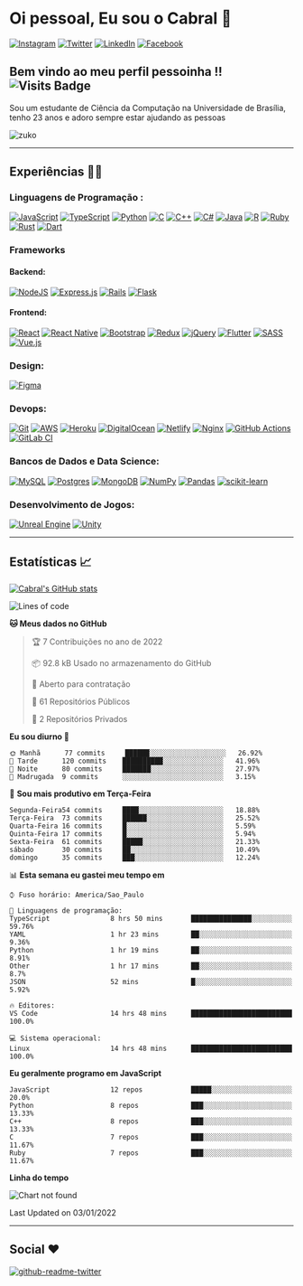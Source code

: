 # Oi pessoal, Eu sou o Cabral  🦊
<a href="https://www.instagram.com/molinesiacabral">![Instagram](https://img.shields.io/badge/Instagram-%23E4405F.svg?style=for-the-badge&logo=Instagram&logoColor=white)</a>
<a href="https://twitter.com/MolinesiaCabral">![Twitter](https://img.shields.io/badge/Twitter-%231DA1F2.svg?style=for-the-badge&logo=Twitter&logoColor=white)</a>
<a href="https://www.linkedin.com/in/joão-victor-cabral-de-melo/">![LinkedIn](https://img.shields.io/badge/linkedin-%230077B5.svg?style=for-the-badge&logo=linkedin&logoColor=white)</a>
<a href="https://www.facebook.com/joao.cabraldemelo.5" />![Facebook](https://img.shields.io/badge/Facebook-%231877F2.svg?style=for-the-badge&logo=Facebook&logoColor=white)</a>

## Bem vindo ao meu perfil pessoinha !!  ![Visits Badge](https://badges.pufler.dev/visits/JoaoVictorCabraldeMelo/JoaoVictorCabraldeMelo)

Sou um estudante de Ciência da Computação na Universidade de Brasília, tenho 23 anos e adoro sempre estar ajudando as pessoas

![zuko](https://media.giphy.com/media/gq5MJactHfhFS/giphy.gif)

<hr/>

## Experiências  👨‍💻 
  ### Linguagens de Programação : 
  [![JavaScript](https://img.shields.io/badge/javascript-%23323330.svg?style=for-the-badge&logo=javascript&logoColor=%23F7DF1E)](https://developer.mozilla.org/pt-BR/docs/Web/JavaScript)  [![TypeScript](https://img.shields.io/badge/typescript-%23007ACC.svg?style=for-the-badge&logo=typescript&logoColor=white)](https://www.typescriptlang.org) [![Python](https://img.shields.io/badge/python-%2314354C.svg?style=for-the-badge&logo=python&logoColor=white)](https://www.python.org) [![C](https://img.shields.io/badge/c-%2300599C.svg?style=for-the-badge&logo=c&logoColor=white)](https://en.wikipedia.org/wiki/C_(programming_language)) [![C++](https://img.shields.io/badge/c++-%2300599C.svg?style=for-the-badge&logo=c%2B%2B&logoColor=white)](https://en.wikipedia.org/wiki/C%2B%2B) [![C#](https://img.shields.io/badge/c%23-%23239120.svg?style=for-the-badge&logo=c-sharp&logoColor=white)](https://docs.microsoft.com/pt-br/dotnet/csharp/tour-of-csharp/) [![Java](https://img.shields.io/badge/java-%23ED8B00.svg?style=for-the-badge&logo=java&logoColor=white)](https://www.oracle.com/br/java/technologies/) [![R](https://img.shields.io/badge/r-%23276DC3.svg?style=for-the-badge&logo=r&logoColor=white)](https://www.r-project.org) [![Ruby](https://img.shields.io/badge/ruby-%23CC342D.svg?style=for-the-badge&logo=ruby&logoColor=white)](https://www.ruby-lang.org/pt/) [![Rust](https://img.shields.io/badge/rust-%23000000.svg?style=for-the-badge&logo=rust&logoColor=white)](https://www.rust-lang.org/pt-BR) [![Dart](https://img.shields.io/badge/dart-%230175C2.svg?style=for-the-badge&logo=dart&logoColor=white)](https://dart.dev)
 
  ### Frameworks
  #### Backend: 
  [![NodeJS](https://img.shields.io/badge/node.js-%2343853D.svg?style=for-the-badge&logo=node.js&logoColor=white)](https://nodejs.org/en/about/) [![Express.js](https://img.shields.io/badge/express.js-%23404d59.svg?style=for-the-badge&logo=express&logoColor=%2361DAFB)](https://expressjs.com/pt-br/) [![Rails](https://img.shields.io/badge/rails-%23CC0000.svg?style=for-the-badge&logo=ruby-on-rails&logoColor=white)](https://guides.rubyonrails.org) [![Flask](https://img.shields.io/badge/flask-%23000.svg?style=for-the-badge&logo=flask&logoColor=white)](https://flask.palletsprojects.com/en/2.0.x/)

  #### Frontend:
  [![React](https://img.shields.io/badge/react-%2320232a.svg?style=for-the-badge&logo=react&logoColor=%2361DAFB)](https://pt-br.reactjs.org) [![React Native](https://img.shields.io/badge/react_native-%2320232a.svg?style=for-the-badge&logo=react&logoColor=%2361DAFB)](https://reactnative.dev) [![Bootstrap](https://img.shields.io/badge/bootstrap-%23563D7C.svg?style=for-the-badge&logo=bootstrap&logoColor=white)](https://getbootstrap.com) [![Redux](https://img.shields.io/badge/redux-%23593d88.svg?style=for-the-badge&logo=redux&logoColor=white)](https://redux.js.org) [![jQuery](https://img.shields.io/badge/jquery-%230769AD.svg?style=for-the-badge&logo=jquery&logoColor=white)](https://jquery.com) [![Flutter](https://img.shields.io/badge/Flutter-%2302569B.svg?style=for-the-badge&logo=Flutter&logoColor=white)](https://flutter.dev) [![SASS](https://img.shields.io/badge/SASS-hotpink.svg?style=for-the-badge&logo=SASS&logoColor=white)](https://sass-lang.com) [![Vue.js](https://img.shields.io/badge/vuejs-%2335495e.svg?style=for-the-badge&logo=vuedotjs&logoColor=%234FC08D)](https://vuejs.org)

  ### Design:
  [![Figma](https://img.shields.io/badge/figma-%23F24E1E.svg?style=for-the-badge&logo=figma&logoColor=white)](https://www.figma.com)

  ### Devops:
  [![Git](https://img.shields.io/badge/git-%23F05033.svg?style=for-the-badge&logo=git&logoColor=white)](https://git-scm.com) [![AWS](https://img.shields.io/badge/AWS-%23FF9900.svg?style=for-the-badge&logo=amazon-aws&logoColor=white)](https://aws.amazon.com/pt/) [![Heroku](https://img.shields.io/badge/heroku-%23430098.svg?style=for-the-badge&logo=heroku&logoColor=white)](https://www.heroku.com) [![DigitalOcean](https://img.shields.io/badge/DigitalOcean-%230167ff.svg?style=for-the-badge&logo=digitalOcean&logoColor=white)](https://www.digitalocean.com) [![Netlify](https://img.shields.io/badge/netlify-%23000000.svg?style=for-the-badge&logo=netlify&logoColor=#00C7B7)](https://www.netlify.com) [![Nginx](https://img.shields.io/badge/nginx-%23009639.svg?style=for-the-badge&logo=nginx&logoColor=white)](https://www.nginx.com) [![GitHub Actions](https://img.shields.io/badge/githubactions-%232671E5.svg?style=for-the-badge&logo=githubactions&logoColor=white)](https://docs.github.com/pt/actions) [![GitLab CI](https://img.shields.io/badge/GitLabCI-%23181717.svg?style=for-the-badge&logo=gitlab&logoColor=white)](https://docs.gitlab.com/ee/ci/)

  ### Bancos de Dados e Data Science:
  [![MySQL](https://img.shields.io/badge/mysql-%2300f.svg?style=for-the-badge&logo=mysql&logoColor=white)](https://www.mysql.com) [![Postgres](https://img.shields.io/badge/postgres-%23316192.svg?style=for-the-badge&logo=postgresql&logoColor=white)](https://www.postgresql.org) [![MongoDB](https://img.shields.io/badge/MongoDB-%234ea94b.svg?style=for-the-badge&logo=mongodb&logoColor=white)](https://www.mongodb.com/pt-br) [![NumPy](https://img.shields.io/badge/numpy-%23013243.svg?style=for-the-badge&logo=numpy&logoColor=white)](https://numpy.org) [![Pandas](https://img.shields.io/badge/pandas-%23150458.svg?style=for-the-badge&logo=pandas&logoColor=white)](https://pandas.pydata.org) [![scikit-learn](https://img.shields.io/badge/scikit--learn-%23F7931E.svg?style=for-the-badge&logo=scikit-learn&logoColor=white)](https://scikit-learn.org/stable/)

  ### Desenvolvimento de Jogos:
  [![Unreal Engine](https://img.shields.io/badge/unrealengine-%23313131.svg?style=for-the-badge&logo=unrealengine&logoColor=white)](https://www.unrealengine.com/en-US/) [![Unity](https://img.shields.io/badge/unity-%23000000.svg?style=for-the-badge&logo=unity&logoColor=white)](https://unity.com)
  
    
<hr/>

## Estatísticas  📈 

[![Cabral's GitHub stats](https://github-readme-stats.vercel.app/api?username=JoaoVictorCabraldeMelo&count_private=true&show_icons=true&theme=omni)](https://github.com/anuraghazra/github-readme-stats)


<!--START_SECTION:waka-->
![Lines of code](https://img.shields.io/badge/Desde%20o%20Hello%20World%20eu%20escrevi-207%20Thousand%20linhas%20de%20c%C3%B3digo-blue)

**🐱 Meus dados no GitHub** 

> 🏆 7 Contribuições no ano de 2022
 > 
> 📦 92.8 kB Usado no armazenamento do GitHub 
 > 
> 💼 Aberto para contratação
 > 
> 📜 61 Repositórios Públicos 
 > 
> 🔑 2 Repositórios Privados  
 > 
**Eu sou diurno 🐤** 

```text
🌞 Manhã      77 commits     ██████░░░░░░░░░░░░░░░░░░░   26.92% 
🌆 Tarde      120 commits    ██████████░░░░░░░░░░░░░░░   41.96% 
🌃 Noite      80 commits     ███████░░░░░░░░░░░░░░░░░░   27.97% 
🌙 Madrugada  9 commits      ░░░░░░░░░░░░░░░░░░░░░░░░░   3.15%

```
📅 **Sou mais produtivo em Terça-Feira** 

```text
Segunda-Feira54 commits     ████░░░░░░░░░░░░░░░░░░░░░   18.88% 
Terça-Feira  73 commits     ██████░░░░░░░░░░░░░░░░░░░   25.52% 
Quarta-Feira 16 commits     █░░░░░░░░░░░░░░░░░░░░░░░░   5.59% 
Quinta-Feira 17 commits     █░░░░░░░░░░░░░░░░░░░░░░░░   5.94% 
Sexta-Feira  61 commits     █████░░░░░░░░░░░░░░░░░░░░   21.33% 
sábado       30 commits     ██░░░░░░░░░░░░░░░░░░░░░░░   10.49% 
domingo      35 commits     ███░░░░░░░░░░░░░░░░░░░░░░   12.24%

```


📊 **Esta semana eu gastei meu tempo em** 

```text
⌚︎ Fuso horário: America/Sao_Paulo

💬 Linguagens de programação: 
TypeScript               8 hrs 50 mins       ███████████████░░░░░░░░░░   59.76% 
YAML                     1 hr 23 mins        ██░░░░░░░░░░░░░░░░░░░░░░░   9.36% 
Python                   1 hr 19 mins        ██░░░░░░░░░░░░░░░░░░░░░░░   8.91% 
Other                    1 hr 17 mins        ██░░░░░░░░░░░░░░░░░░░░░░░   8.7% 
JSON                     52 mins             █░░░░░░░░░░░░░░░░░░░░░░░░   5.92%

🔥 Editores: 
VS Code                  14 hrs 48 mins      █████████████████████████   100.0%

💻 Sistema operacional: 
Linux                    14 hrs 48 mins      █████████████████████████   100.0%

```

**Eu geralmente programo em JavaScript** 

```text
JavaScript               12 repos            █████░░░░░░░░░░░░░░░░░░░░   20.0% 
Python                   8 repos             ███░░░░░░░░░░░░░░░░░░░░░░   13.33% 
C++                      8 repos             ███░░░░░░░░░░░░░░░░░░░░░░   13.33% 
C                        7 repos             ███░░░░░░░░░░░░░░░░░░░░░░   11.67% 
Ruby                     7 repos             ███░░░░░░░░░░░░░░░░░░░░░░   11.67%

```


**Linha do tempo**

![Chart not found](https://raw.githubusercontent.com/JoaoVictorCabraldeMelo/JoaoVictorCabraldeMelo/main/charts/bar_graph.png) 


 Last Updated on 03/01/2022
<!--END_SECTION:waka-->
<hr />

## Social ❤️

[![github-readme-twitter](https://github-readme-twitter.gazf.vercel.app/api?id=MolinesiaCabral&show_border=on&show_retweet=on&show_reply=off&layout=wide)](https://github.com/gazf/github-readme-twitter)


